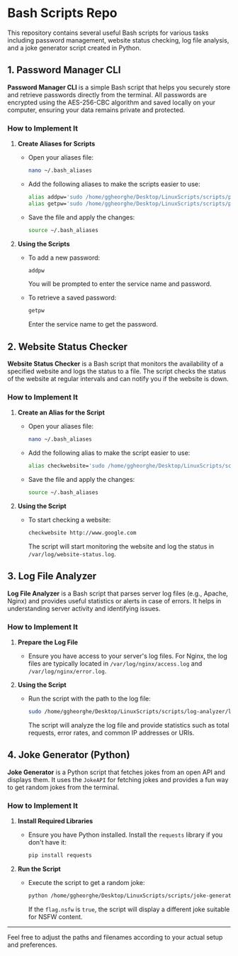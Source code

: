 # Bash Scripts Repo

This repository contains several useful Bash scripts for various tasks including password management, website status checking, log file analysis, and a joke generator script created in Python.

## 1. Password Manager CLI

**Password Manager CLI** is a simple Bash script that helps you securely store and retrieve passwords directly from the terminal. All passwords are encrypted using the AES-256-CBC algorithm and saved locally on your computer, ensuring your data remains private and protected.

### How to Implement It

1. **Create Aliases for Scripts**

   - Open your aliases file:

     ```bash
     nano ~/.bash_aliases
     ```

   - Add the following aliases to make the scripts easier to use:

     ```bash
     alias addpw='sudo /home/ggheorghe/Desktop/LinuxScripts/scripts/passwd-manager/add-password.sh'
     alias getpw='sudo /home/ggheorghe/Desktop/LinuxScripts/scripts/passwd-manager/get-password.sh'
     ```

   - Save the file and apply the changes:

     ```bash
     source ~/.bash_aliases
     ```

2. **Using the Scripts**

   - To add a new password:

     ```bash
     addpw
     ```

     You will be prompted to enter the service name and password.

   - To retrieve a saved password:

     ```bash
     getpw
     ```

     Enter the service name to get the password.

## 2. Website Status Checker

**Website Status Checker** is a Bash script that monitors the availability of a specified website and logs the status to a file. The script checks the status of the website at regular intervals and can notify you if the website is down.

### How to Implement It

1. **Create an Alias for the Script**

   - Open your aliases file:

     ```bash
     nano ~/.bash_aliases
     ```

   - Add the following alias to make the script easier to use:

     ```bash
     alias checkwebsite='sudo /home/ggheorghe/Desktop/LinuxScripts/scripts/website-checker/website-checker.sh'
     ```

   - Save the file and apply the changes:

     ```bash
     source ~/.bash_aliases
     ```

2. **Using the Script**

   - To start checking a website:

     ```bash
     checkwebsite http://www.google.com
     ```

     The script will start monitoring the website and log the status in `/var/log/website-status.log`.

## 3. Log File Analyzer

**Log File Analyzer** is a Bash script that parses server log files (e.g., Apache, Nginx) and provides useful statistics or alerts in case of errors. It helps in understanding server activity and identifying issues.

### How to Implement It

1. **Prepare the Log File**

   - Ensure you have access to your server's log files. For Nginx, the log files are typically located in `/var/log/nginx/access.log` and `/var/log/nginx/error.log`.

2. **Using the Script**

   - Run the script with the path to the log file:

     ```bash
     sudo /home/ggheorghe/Desktop/LinuxScripts/scripts/log-analyzer/log-analyzer.sh /var/log/nginx/access.log
     ```

     The script will analyze the log file and provide statistics such as total requests, error rates, and common IP addresses or URIs.

## 4. Joke Generator (Python)

**Joke Generator** is a Python script that fetches jokes from an open API and displays them. It uses the `JokeAPI` for fetching jokes and provides a fun way to get random jokes from the terminal.

### How to Implement It

1. **Install Required Libraries**

   - Ensure you have Python installed. Install the `requests` library if you don't have it:

     ```bash
     pip install requests
     ```

2. **Run the Script**

   - Execute the script to get a random joke:

     ```bash
     python /home/ggheorghe/Desktop/LinuxScripts/scripts/joke-generator/joke-generator.py
     ```

     If the `flag.nsfw` is `true`, the script will display a different joke suitable for NSFW content.

---

Feel free to adjust the paths and filenames according to your actual setup and preferences.
